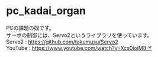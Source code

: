 # pc_kadai_organ
PCの課題の奴です。  
サーボの制御には、Servo2というライブラリを使っています。  
Servo2 : <https://github.com/takumusu/Servo2>  
YouTube : <https://www.youtube.com/watch?v=Xcx0ioiM8-Y>
